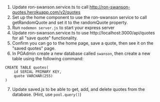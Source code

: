 1. Update ron-swanson.service.ts to call http://ron-swanson-quotes.herokuapp.com/v2/quotes
2. Set up the home component to use the ron-swanson service to call getRandomQuote and set it to the randomQuote property.
3. Run `nodemon server.js` to start your express server
4. Update ron-swanson.service.ts to use http://localhost:3000/api/quotes for all "save quote" functionality.
5. Confirm you can go to the home page, save a quote, then see it on the "saved quotes" page.
6. In PGAdmin create a new database called `swanson`, then create a new table using the following command:

```
CREATE TABLE quotes(
	id SERIAL PRIMARY KEY,
	quote VARCHAR(255)
)
```

7. Update saved.js to be able to get, add, and delete quotes from the database. (Hint, use `pool.query()`)
